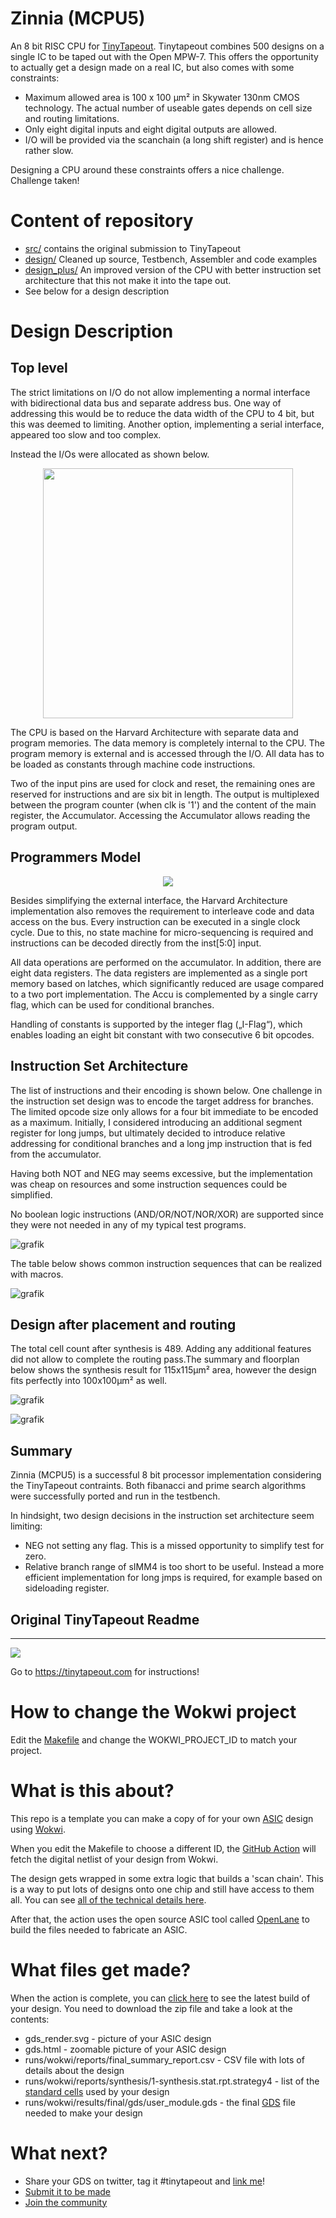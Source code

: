 # Zinnia (MCPU5)

An 8 bit RISC CPU for [TinyTapeout](www.tinytapeout.com). Tinytapeout combines 500 designs on a single IC to be taped out with the Open MPW-7. This offers the opportunity to actually get a design made on a real IC, but also comes with some constraints:

- Maximum allowed area is 100 x 100 µm² in Skywater 130nm CMOS technology. The actual number of useable gates depends on cell size and routing limitations.
- Only eight digital inputs and eight digital outputs are allowed.
- I/O will be provided via the scanchain (a long shift register) and is hence rather slow.

Designing a CPU around these constraints offers a nice challenge. Challenge taken!
# Content of repository

  - [src/](src/) contains the original submission to TinyTapeout
  - [design/](design) Cleaned up source, Testbench, Assembler and code examples
  - [design_plus/](design_plus) An improved version of the CPU with better instruction set architecture that this not make it into the tape out.
  - See below for a design description

# Design Description

## Top level

The strict limitations on I/O do not allow implementing a normal interface with bidirectional data bus and separate address bus. One way of addressing this would be to reduce the data width of the CPU to 4 bit, but this was deemed to limiting. Another option, implementing a serial interface, appeared too slow and too complex.

Instead the I/Os were allocated as shown below.

<p align="center">
  <img width=400 src='https://user-images.githubusercontent.com/4086406/188716014-33053217-c1a6-4cac-afc2-257b7203d407.png'>
</p>

The CPU is based on the Harvard Architecture with separate data and program memories. The data memory is completely internal to the CPU. The program memory is external and is accessed through the I/O. All data has to be loaded as constants through machine code instructions.

Two of the input pins are used for clock and reset, the remaining ones are reserved for instructions and are six bit in length. The output is multiplexed between the program counter (when clk is '1') and the content of the main register, the Accumulator. Accessing the Accumulator allows reading the program output.

## Programmers Model

<p align="center">
  <img src='https://user-images.githubusercontent.com/4086406/188716065-a4d7755b-9020-4291-94e4-f22cf04bb168.png'>
</p>

Besides simplifying the external interface, the Harvard Architecture implementation also removes the requirement to interleave code and data access on the bus. Every instruction can be executed in a single clock cycle. Due to this, no state machine for micro-sequencing is required and instructions can be decoded directly from the inst[5:0] input.

All data operations are performed on the accumulator. In addition, there are eight data registers. The data registers are implemented as a single port memory based on latches, which significantly reduced are usage compared to a two port implementation. The Accu is complemented by a single carry flag, which can be used for conditional branches.

Handling of constants is supported by the integer flag („I-Flag“), which enables loading an eight bit constant with two consecutive 6 bit opcodes.

## Instruction Set Architecture

The list of instructions and their encoding is shown below. One challenge in the instruction set design was to encode the target address for branches. The limited opcode size only allows for a four bit immediate to be encoded as a maximum. Initially, I considered introducing an additional segment register for long jumps, but ultimately decided to introduce relative addressing for conditional branches and a long jmp instruction that is fed from the accumulator. 

Having both NOT and NEG may seems excessive, but the implementation was cheap on resources and some instruction sequences could be simplified.

No boolean logic instructions (AND/OR/NOT/NOR/XOR) are supported since they were not needed in any of my typical test programs.

![grafik](https://user-images.githubusercontent.com/4086406/188716202-d0681200-9578-414f-8c06-417b6ae8950d.png)

The table below shows common instruction sequences that can be realized with macros.

![grafik](https://user-images.githubusercontent.com/4086406/188716303-d0428667-788e-4f98-bd4b-40d5c7e23e4d.png)

## Design after placement and routing

The total cell count after synthesis is 489. Adding any additional features did not allow to complete the routing pass.The summary and floorplan below shows the synthesis result for 115x115µm² area, however the design fits perfectly into 100x100µm² as well.

![grafik](https://user-images.githubusercontent.com/4086406/188730917-91d6c818-d903-449f-bae3-42abefd206a6.png)

![grafik](https://user-images.githubusercontent.com/4086406/188715948-98719648-8b37-4218-b3ca-6674cf783abc.png)

## Summary

Zinnia (MCPU5) is a successful 8 bit processor implementation considering the TinyTapeout contraints. Both fibanacci and prime search algorithms were successfully ported and run in the testbench.

In hindsight, two design decisions in the instruction set architecture seem limiting:

- NEG not setting any flag. This is a missed opportunity to simplify test for zero.
- Relative branch range of sIMM4 is too short to be useful. Instead a more efficient implementation for long jmps is required, for example based on sideloading register.

## Original TinyTapeout Readme
-----

![](../../workflows/wokwi/badge.svg)

Go to https://tinytapeout.com for instructions!

# How to change the Wokwi project

Edit the [Makefile](Makefile) and change the WOKWI_PROJECT_ID to match your project.

# What is this about?

This repo is a template you can make a copy of for your own [ASIC](https://www.zerotoasiccourse.com/terminology/asic/) design using [Wokwi](https://wokwi.com/).

When you edit the Makefile to choose a different ID, the [GitHub Action](.github/workflows/wokwi.yaml) will fetch the digital netlist of your design from Wokwi.

The design gets wrapped in some extra logic that builds a 'scan chain'. This is a way to put lots of designs onto one chip and still have access to them all. You can see [all of the technical details here](https://github.com/mattvenn/scan_wrapper).

After that, the action uses the open source ASIC tool called [OpenLane](https://www.zerotoasiccourse.com/terminology/openlane/) to build the files needed to fabricate an ASIC.

# What files get made?

When the action is complete, you can [click here](https://github.com/mattvenn/wokwi-verilog-gds-test/actions) to see the latest build of your design. You need to download the zip file and take a look at the contents:

* gds_render.svg - picture of your ASIC design
* gds.html - zoomable picture of your ASIC design
* runs/wokwi/reports/final_summary_report.csv  - CSV file with lots of details about the design
* runs/wokwi/reports/synthesis/1-synthesis.stat.rpt.strategy4 - list of the [standard cells](https://www.zerotoasiccourse.com/terminology/standardcell/) used by your design
* runs/wokwi/results/final/gds/user_module.gds - the final [GDS](https://www.zerotoasiccourse.com/terminology/gds2/) file needed to make your design

# What next?

* Share your GDS on twitter, tag it #tinytapeout and [link me](https://twitter.com/matthewvenn)!
* [Submit it to be made](https://docs.google.com/forms/d/e/1FAIpQLSc3ZF0AHKD3LoZRSmKX5byl-0AzrSK8ADeh0DtkZQX0bbr16w/viewform?usp=sf_link)
* [Join the community](https://discord.gg/rPK2nSjxy8)
